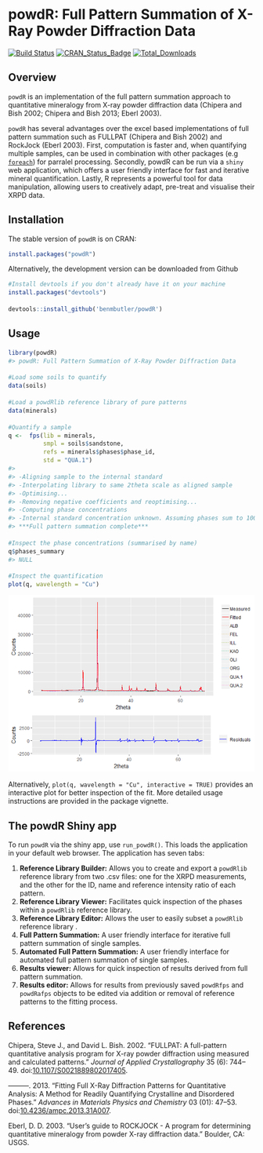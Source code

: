 powdR: Full Pattern Summation of X-Ray Powder Diffraction Data
================

<!-- README.md is generated from README.Rmd. Please edit that file -->
[![Build Status](https://travis-ci.org/benmbutler/powdR.svg?branch=master)](https://travis-ci.org/benmbutler/powdR) [![CRAN\_Status\_Badge](http://www.r-pkg.org/badges/version/powdR)](https://CRAN.R-project.org/package=powdR) [![Total\_Downloads](https://cranlogs.r-pkg.org/badges/grand-total/powdR)](https://cran.r-project.org/package=powdR)

Overview
--------

`powdR` is an implementation of the full pattern summation approach to quantitative mineralogy from X-ray powder diffraction data (Chipera and Bish 2002; Chipera and Bish 2013; Eberl 2003).

`powdR` has several advantages over the excel based implementations of full pattern summation such as FULLPAT (Chipera and Bish 2002) and RockJock (Eberl 2003). First, computation is faster and, when quantifying multiple samples, can be used in combination with other packages (e.g [`foreach`](https://cran.r-project.org/web/packages/foreach/index.html)) for parralel processing. Secondly, powdR can be run via a `shiny` web application, which offers a user friendly interface for fast and iterative mineral quantification. Lastly, R represents a powerful tool for data manipulation, allowing users to creatively adapt, pre-treat and visualise their XRPD data.

Installation
------------

The stable version of `powdR` is on CRAN:

``` r
install.packages("powdR")
```

Alternatively, the development version can be downloaded from Github

``` r
#Install devtools if you don't already have it on your machine
install.packages("devtools")

devtools::install_github('benmbutler/powdR')
```

Usage
-----

``` r
library(powdR)
#> powdR: Full Pattern Summation of X-Ray Powder Diffraction Data

#Load some soils to quantify
data(soils)

#Load a powdRlib reference library of pure patterns
data(minerals)

#Quantify a sample
q <-  fps(lib = minerals,
          smpl = soils$sandstone,
          refs = minerals$phases$phase_id,
          std = "QUA.1")
#> 
#> -Aligning sample to the internal standard
#> -Interpolating library to same 2theta scale as aligned sample
#> -Optimising...
#> -Removing negative coefficients and reoptimising...
#> -Computing phase concentrations
#> -Internal standard concentration unknown. Assuming phases sum to 100 %
#> ***Full pattern summation complete***

#Inspect the phase concentrations (summarised by name)
q$phases_summary
#> NULL

#Inspect the quantification
plot(q, wavelength = "Cu")
```

![](man/figures/README-example-1.png)

Alternatively, `plot(q, wavelength = "Cu", interactive = TRUE)` provides an interactive plot for better inspection of the fit. More detailed usage instructions are provided in the package vignette.

The powdR Shiny app
-------------------

To run `powdR` via the shiny app, use `run_powdR()`. This loads the application in your default web browser. The application has seven tabs:

1.  **Reference Library Builder:** Allows you to create and export a `powdRlib` reference library from two .csv files: one for the XRPD measurements, and the other for the ID, name and reference intensity ratio of each pattern.
2.  **Reference Library Viewer:** Facilitates quick inspection of the phases within a `powdRlib` reference library.
3.  **Reference Library Editor:** Allows the user to easily subset a `powdRlib` reference library .
4.  **Full Pattern Summation:** A user friendly interface for iterative full pattern summation of single samples.
5.  **Automated Full Pattern Summation:** A user friendly interface for automated full pattern summation of single samples.
6.  **Results viewer:** Allows for quick inspection of results derived from full pattern summation.
7.  **Results editor:** Allows for results from previously saved `powdRfps` and `powdRafps` objects to be edited via addition or removal of reference patterns to the fitting process.

References
----------

Chipera, Steve J., and David L. Bish. 2002. “FULLPAT: A full-pattern quantitative analysis program for X-ray powder diffraction using measured and calculated patterns.” *Journal of Applied Crystallography* 35 (6): 744–49. doi:[10.1107/S0021889802017405](https://doi.org/10.1107/S0021889802017405).

———. 2013. “Fitting Full X-Ray Diffraction Patterns for Quantitative Analysis: A Method for Readily Quantifying Crystalline and Disordered Phases.” *Advances in Materials Physics and Chemistry* 03 (01): 47–53. doi:[10.4236/ampc.2013.31A007](https://doi.org/10.4236/ampc.2013.31A007).

Eberl, D. D. 2003. “User’s guide to ROCKJOCK - A program for determining quantitative mineralogy from powder X-ray diffraction data.” Boulder, CA: USGS.
